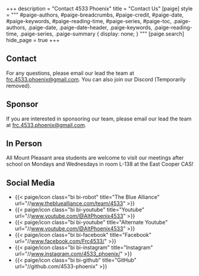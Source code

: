 +++
description = "Contact 4533 Phoenix"
title = "Contact Us"
[paige]
style = """
#paige-authors,
#paige-breadcrumbs,
#paige-credit,
#paige-date,
#paige-keywords,
#paige-reading-time,
#paige-series,
#paige-toc,
.paige-authors,
.paige-date,
.paige-date-header,
.paige-keywords,
.paige-reading-time,
.paige-series,
.paige-summary {
    display: none;
}
"""
[paige.search]
hide_page = true
+++

## Contact

For any questions, please email our lead the team at
[frc.4533.phoenix@gmail.com](mailto:frc.4533.phoenix@gmail.com). You can also
join our Discord (Temporarily removed).

## Sponsor

If you are interested in sponsoring our team, please email our lead the team at
[frc.4533.phoenix@gmail.com](mailto:frc.4533.phoenix@gmail.com).

## In Person

All Mount Pleasant area students are welcome to visit our meetings after school
on Mondays and Wednesdays in room L-138 at the East Cooper CAS!

## Social Media

- {{< paige/icon class="bi bi-robot" title="The Blue Alliance"
  url="//www.thebluealliance.com/team/4533" >}}
- {{< paige/icon class="bi bi-youtube" title="Youtube"
  url="//www.youtube.com/@AltPhoenix4533" >}}
- {{< paige/icon class="bi bi-youtube" title="Alternate Youtube"
  url="//www.youtube.com/@AltPhoenix4533" >}}
- {{< paige/icon class="bi bi-facebook" title="Facebook"
  url="//www.facebook.com/Frc4533/" >}}
- {{< paige/icon class="bi bi-instagram" title="Instagram"
  url="//www.instagram.com/4533_phoenix/" >}}
- {{< paige/icon class="bi bi-github" title="GitHub"
  url="//github.com/4533-phoenix" >}}
